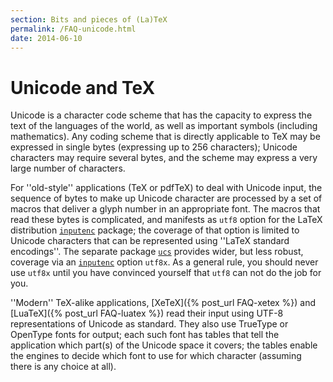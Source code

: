 ```yaml
---
section: Bits and pieces of (La)TeX
permalink: /FAQ-unicode.html
date: 2014-06-10
---
```


# Unicode and TeX

Unicode is a character code scheme that has the capacity to express
the text of the languages of the world, as well as important symbols
(including mathematics).  Any coding scheme that is directly
applicable to TeX may be expressed in single bytes (expressing up
to 256 characters); Unicode characters may require several bytes, and
the scheme may express a very large number of characters.

For ''old-style'' applications (TeX or pdfTeX) to deal with
Unicode input, the sequence of bytes to make up Unicode character are
processed by a set of macros that deliver a glyph number in an
appropriate font.  The macros that read these bytes is complicated,
and manifests as `utf8` option for the LaTeX distribution
[`inputenc`](https://ctan.org/pkg/inputenc) package; the coverage of that option is limited to
Unicode characters that can be represented using ''LaTeX standard
encodings''.  The separate package [`ucs`](https://ctan.org/pkg/ucs) provides wider, but
less robust, coverage via an [`inputenc`](https://ctan.org/pkg/inputenc) option
`utf8x`.  As a general rule, you should never use
`utf8x` until you have convinced yourself that
`utf8` can not do the job for you.

''Modern'' TeX-alike applications, [XeTeX]({% post_url FAQ-xetex %}) and
[LuaTeX]({% post_url FAQ-luatex %}) read their input using UTF-8
representations of Unicode as standard.  They also use TrueType or
OpenType fonts for output; each such font has tables that tell the
application which part(s) of the Unicode space it covers; the tables
enable the engines to decide which font to use for which character
(assuming there is any choice at all).

